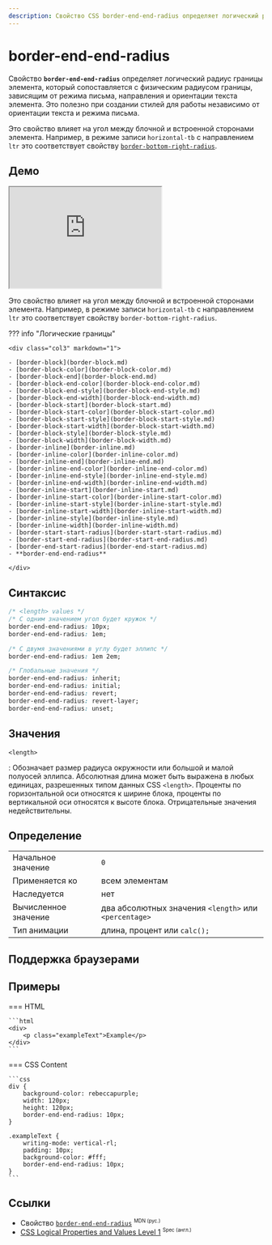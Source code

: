 ```yaml
---
description: Свойство CSS border-end-end-radius определяет логический радиус границы элемента, который сопоставляется с физическим радиусом границы, зависящим от режима письма, направления и ориентации текста элемента.
---
```


# border-end-end-radius

Свойство **`border-end-end-radius`** определяет логический радиус границы элемента, который сопоставляется с физическим радиусом границы, зависящим от режима письма, направления и ориентации текста элемента. Это полезно при создании стилей для работы независимо от ориентации текста и режима письма.

Это свойство влияет на угол между блочной и встроенной сторонами элемента. Например, в режиме записи `horizontal-tb` с направлением `ltr` это соответствует свойству [`border-bottom-right-radius`](border-bottom-right-radius.md).

## Демо

<iframe class="interactive is-default-height" height="200" src="https://interactive-examples.mdn.mozilla.net/pages/css/border-end-end-radius.html" title="MDN Web Docs Interactive Example" loading="lazy" data-readystate="complete"></iframe>

Это свойство влияет на угол между блочной и встроенной сторонами элемента. Например, в режиме записи `horizontal-tb` с направлением `ltr` это соответствует свойству `border-bottom-right-radius`.

??? info "Логические границы"

    <div class="col3" markdown="1">

    - [border-block](border-block.md)
    - [border-block-color](border-block-color.md)
    - [border-block-end](border-block-end.md)
    - [border-block-end-color](border-block-end-color.md)
    - [border-block-end-style](border-block-end-style.md)
    - [border-block-end-width](border-block-end-width.md)
    - [border-block-start](border-block-start.md)
    - [border-block-start-color](border-block-start-color.md)
    - [border-block-start-style](border-block-start-style.md)
    - [border-block-start-width](border-block-start-width.md)
    - [border-block-style](border-block-style.md)
    - [border-block-width](border-block-width.md)
    - [border-inline](border-inline.md)
    - [border-inline-color](border-inline-color.md)
    - [border-inline-end](border-inline-end.md)
    - [border-inline-end-color](border-inline-end-color.md)
    - [border-inline-end-style](border-inline-end-style.md)
    - [border-inline-end-width](border-inline-end-width.md)
    - [border-inline-start](border-inline-start.md)
    - [border-inline-start-color](border-inline-start-color.md)
    - [border-inline-start-style](border-inline-start-style.md)
    - [border-inline-start-width](border-inline-start-width.md)
    - [border-inline-style](border-inline-style.md)
    - [border-inline-width](border-inline-width.md)
    - [border-start-start-radius](border-start-start-radius.md)
    - [border-start-end-radius](border-start-end-radius.md)
    - [border-end-start-radius](border-end-start-radius.md)
    - **border-end-end-radius**

    </div>

## Синтаксис

```css
/* <length> values */
/* С одним значением угол будет кружок */
border-end-end-radius: 10px;
border-end-end-radius: 1em;

/* С двумя значениями в углу будет эллипс */
border-end-end-radius: 1em 2em;

/* Глобальные значения */
border-end-end-radius: inherit;
border-end-end-radius: initial;
border-end-end-radius: revert;
border-end-end-radius: revert-layer;
border-end-end-radius: unset;
```

## Значения

`<length>`

: Обозначает размер радиуса окружности или большой и малой полуосей эллипса. Абсолютная длина может быть выражена в любых единицах, разрешенных типом данных CSS `<length>`. Проценты по горизонтальной оси относятся к ширине блока, проценты по вертикальной оси относятся к высоте блока. Отрицательные значения недействительны.

## Определение

|  |  |
| --- | --- |
| Начальное значение | `0` |
| Применяется ко | всем элементам |
| Наследуется | нет |
| Вычисленное значение | два абсолютных значения `<length>` или `<percentage>` |
| Тип анимации | длина, процент или `calc();` |

## Поддержка браузерами

<p class="ciu_embed" data-feature="mdn-css__properties__border-end-end-radius" data-periods="future_1,current,past_1,past_2" data-accessible-colours="false"></p>

## Примеры

=== HTML

    ```html
    <div>
    	<p class="exampleText">Example</p>
    </div>
    ```

=== CSS Content

    ```css
    div {
    	background-color: rebeccapurple;
    	width: 120px;
    	height: 120px;
    	border-end-end-radius: 10px;
    }

    .exampleText {
    	writing-mode: vertical-rl;
    	padding: 10px;
    	background-color: #fff;
    	border-end-end-radius: 10px;
    }
    ```

## Ссылки

-   Свойство [`border-end-end-radius`](https://developer.mozilla.org/ru/docs/Web/CSS/border-end-end-radius) <sup><small>MDN (рус.)</small></sup>
-   [CSS Logical Properties and Values Level 1](https://w3c.github.io/csswg-drafts/css-logical/#border-radius-properties) <sup><small>Spec (англ.)</small></sup>
